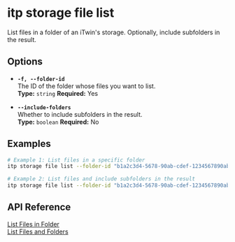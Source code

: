 # itp storage file list

List files in a folder of an iTwin's storage. Optionally, include subfolders in the result.

## Options

- **`-f, --folder-id`**  
  The ID of the folder whose files you want to list.  
  **Type:** `string` **Required:** Yes

- **`--include-folders`**  
  Whether to include subfolders in the result.  
  **Type:** `boolean` **Required:** No

## Examples

```bash
# Example 1: List files in a specific folder
itp storage file list --folder-id "b1a2c3d4-5678-90ab-cdef-1234567890ab"

# Example 2: List files and include subfolders in the result
itp storage file list --folder-id "b1a2c3d4-5678-90ab-cdef-1234567890ab" --include-folders true
```

## API Reference

[List Files in Folder](https://developer.bentley.com/apis/storage/operations/get-files-in-folder/)  
[List Files and Folders](https://developer.bentley.com/apis/storage/operations/get-folders-and-files-in-folder/)
